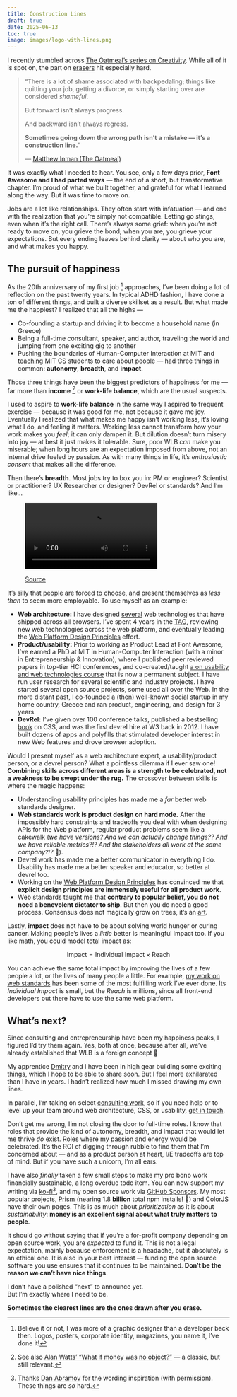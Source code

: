 ```yaml
---
title: Construction Lines
draft: true
date: 2025-06-13
toc: true
image: images/logo-with-lines.png
---
```


<style>
#logo-with-lines {
	max-height: 50vh;
	margin: auto;
	background: radial-gradient(white 30%, transparent 80%);
	display: block;
}
</style>
<object data="images/logo-with-lines.svg" id="logo-with-lines"></object>

I recently stumbled across [The Oatmeal’s series on Creativity](https://theoatmeal.com/comics/creativity_things).
While all of it is spot on, the part on [erasers](https://theoatmeal.com/comics/creativity_erasers) hit especially hard.

> “There is a lot of shame associated with backpedaling;
> things like quitting your job, getting a divorce, or simply starting over are considered _shameful_.
>
> But forward isn’t always progress.
>
> And backward isn’t always regress.
>
> **Sometimes going down the wrong path isn’t a mistake —
> it’s a construction line.**”
>
> — [Matthew Inman (The Oatmeal)](https://theoatmeal.com/comics/creativity_erasers)

It was exactly what I needed to hear.
You see, only a few days prior, **Font Awesome and I had parted ways** — the end of a short, but transformative chapter.
I’m proud of what we built together, and grateful for what I learned along the way.
But it was time to move on.

Jobs are a lot like relationships.
They often start with infatuation — and end with the realization that you’re simply not compatible.
Letting go stings, even when it’s the right call.
There’s always some grief: when you’re not ready to move on, you grieve the bond; when you are, you grieve your expectations.
But every ending leaves behind clarity — about who you are, and what makes you happy.

## The pursuit of happiness

As the 20th anniversary of my first job [^firstjob] approaches,
I’ve been doing a lot of reflection on the past twenty years.
In typical ADHD fashion, I have done a ton of different things, and built a diverse skillset as a result.
But what made me the happiest?
I realized that all the highs —
- Co-founding a startup and driving it to become a household name (in Greece)
- Being a full-time consultant, speaker, and author, traveling the world and jumping from one exciting gig to another
- Pushing the boundaries of Human-Computer Interaction at MIT and [teaching](https://designftw.mit.edu) MIT CS students to care about people
— had three things in common: **autonomy**, **breadth**, and **impact**.

Those three things have been the biggest predictors of happiness for me — far more than **income** [^alanwatts] or **work-life balance**, which are the usual suspects.

[^firstjob]: Believe it or not, I was more of a graphic designer than a developer back then.
Logos, posters, corporate identity, magazines, you name it, I’ve done it!

[^alanwatts]: See also [Alan Watts’ “What if money was no object?”](https://www.zenpencils.com/comic/98-alan-watts-what-if-money-was-no-object/) — a classic, but still relevant.

I used to aspire to **work-life balance** in the same way I aspired to frequent exercise — because it was good for me, not because it gave me joy.
Eventually I realized that what makes me happy isn’t working less, it’s loving what I do, and feeling it matters.
Working less cannot transform how your work makes you _feel_; it can only dampen it.
But dilution doesn’t turn misery into joy — at best it just makes it tolerable.
Sure, poor WLB _can_ make you miserable; when long hours are an expectation imposed from above,
not an internal drive fueled by passion.
As with many things in life, it’s _enthusiastic consent_ that makes all the difference.

Then there’s **breadth**.
Most jobs try to box you in:
PM or engineer? Scientist or practitioner? UX Researcher or designer? DevRel or standards?
And I’m like…

<figure class="center" style="width: max(60%, 20em);">
  <video controls src="videos/aurora.mp4" loop></video>
  <figcaption>

  [Source](https://www.instagram.com/reel/DKj1uT7hHl-/?igsh=MXBtNWpnNWJnNWczag==)
  </figcaption>
</figure>

It’s silly that people are forced to choose, and present themselves as _less than_ to seem more employable.
To use myself as an example:
* **Web architecture:** I have designed [several](/specs) web technologies that have shipped across all browsers.
I’ve spent 4 years in the [TAG](https://en.wikipedia.org/wiki/Technical_Architecture_Group),
reviewing new web technologies across the web platform,
and eventually leading the [Web Platform Design Principles](https://www.w3.org/TR/design-principles/) effort.
* **Product/usability:** Prior to working as Product Lead at Font Awesome,
I’ve earned a PhD at MIT in Human-Computer Interaction (with a minor in Entrepreneurship & Innovation),
where I published peer reviewed papers in top-tier HCI conferences,
and co-created/taught [a on usability and web technologies course](https://designftw.mit.edu) that is now a permanent subject.
I have run user research for several scientific and industry projects.
I have started several open source projects, some used all over the Web.
In the more distant past, I co-founded a (then) well-known social startup in my home country, Greece and ran product, engineering, and design for 3 years.
* **DevRel:** I’ve given over 100 conference talks, published a bestselling [book](https://amzn.to/3FXipvi) on CSS, and was the first devrel hire at W3 back in 2012.
I have built dozens of apps and polyfills that stimulated developer interest in new Web features and drove browser adoption.

Would I present myself as a web architecture expert, a usability/product person, or a devrel person?
What a pointless dilemma if I ever saw one!
**Combining skills across different areas is a strength to be celebrated, not a weakness to be swept under the rug.**
The crossover between skills is where the magic happens:
- Understanding usability principles has made me a *far* better web standards designer.
- **Web standards work is product design on hard mode.**
After the impossibly hard constraints and tradeoffs you deal with when designing APIs for the Web platform, regular product problems seem like a cakewalk (_we have versions? And we can actually change things?? And we have reliable metrics?!? And the stakeholders all work at the same company?!?_ 🤯).
- Devrel work has made me a better communicator in everything I do. Usability has made me a better speaker and educator, so better at devrel too.
- Working on the [Web Platform Design Principles](https://w3.org/TR/design-principles) has convinced me that **explicit design principles are immensely useful for all product work**.
- Web standards taught me that **contrary to popular belief, you do not need a benevolent dictator to ship**. But then you do need a good process. Consensus does not magically grow on trees, it’s an [art](https://www.w3.org/guide/).

Lastly, **impact** does not have to be about solving world hunger or curing cancer.
Making people’s lives a _little_ better is meaningful impact too.
If you like math, you could model total impact as:

$$\text{Impact} = \text{Individual Impact} \times \text{Reach}$$

You can achieve the same total impact by improving the lives of a few people a lot, or the lives of many people a little.
For example, [my work on web standards](/specs) has been some of the most fulfilling work I’ve ever done.
Its _Individual Impact_ is small, but the _Reach_ is millions, since all front-end developers out there have to use the same web platform.

## What’s next?

Since consulting and entrepreneurship have been my happiness peaks, I figured I’d try them again.
Yes, both at once, because after all, we’ve already established that WLB is a foreign concept 🤣

My apprentice [Dmitry](https://d12.me) and I have been in high gear building some exciting things,
which I hope to be able to share soon.
But I feel more exhilarated than I have in years.
I hadn’t realized how much I missed drawing my own lines.

In parallel, I’m taking on select [consulting work](/consulting/),
so if you need help or to level up your team around web architecture, CSS, or usability, [get in touch](/consulting/).

Don’t get me wrong, I’m not closing the door to full-time roles.
I know that roles that provide the kind of autonomy, breadth, and impact that would let me thrive _do_ exist.
Roles where my passion and energy would be celebrated.
It’s the ROI of digging through rubble to find them that I’m concerned about — and as a product person at heart, I/E tradeoffs are top of mind.
But if you have such a unicorn, <a class="contact no-after" data-subject="🦄 role">I’m all ears</a>.

I have also _finally_ taken a few small steps to make my pro bono work financially sustainable, a long overdue todo item.
You can now support my writing via [ko-fi](https://ko-fi.com/leaverou)[^dan], and my open source work via [GitHub Sponsors](https://github.com/leaverou).
My most popular projects, [Prism](https://opencollective.com/prismjs) (nearing 1.8 **billion** total npm installs! 🤯) and [ColorJS](https://opencollective.com/color) have their own pages.
This is as much about *prioritization* as it is about *sustainability*: **money is an excellent signal about what truly matters to people**.

<aside style="--label: 'PSA'">

It should go without saying that if you’re a for-profit company depending on open source work, you are _expected_ to fund it.
This is not a legal expectation, mainly because enforcement is a headache, but it absolutely is an ethical one.
It is also in your best interest — funding the open source software you use ensures that it continues to be maintained.
**Don’t be the reason we can’t have nice things**.
</aside>

[^dan]: Thanks [Dan Abramov](https://overreacted.io/) for the wording inspiration (with permission). These things are _so_ hard.

I don’t have a polished “next” to announce yet.<br>
But I’m exactly where I need to be.

**Sometimes the clearest lines are the ones drawn after you erase.**
